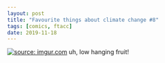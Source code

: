 ```yaml
---
layout: post
title: "Favourite things about climate change #8"
tags: [comics, ftacc]
date: 2019-11-18
---
```

<!-- #61 -->
[![](https://i.imgur.com/mt7t7Ot.jpg "source: imgur.com")](https://i.imgur.com/mt7t7Ot.jpg)
uh, low hanging fruit!
